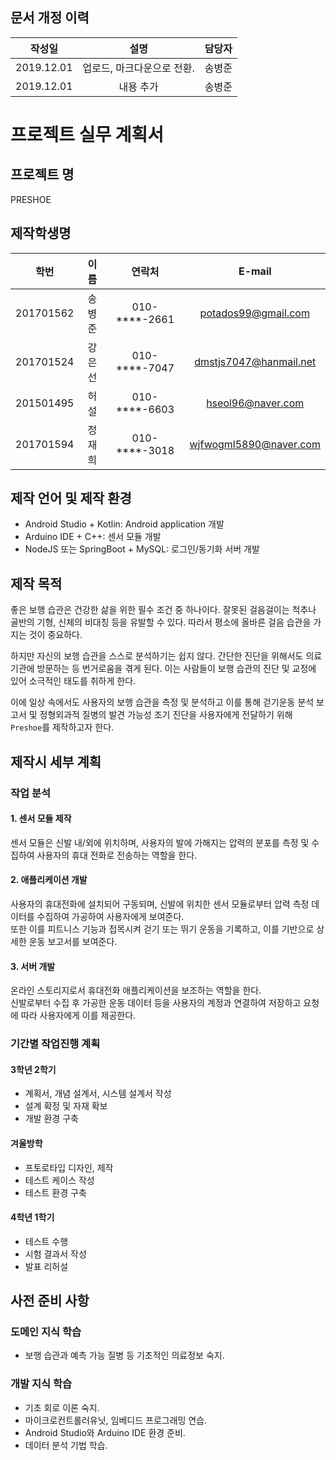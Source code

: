 ## 문서 개정 이력
|작성일|설명|담당자|
|:-:|:-:|:-:|
|2019.12.01|업로드, 마크다운으로 전환.|송병준|
|2019.12.01|내용 추가|송병준|

# 프로젝트 실무 계획서
## 프로젝트 명
PRESHOE

## 제작학생명
|학번|이름|연락처|E-mail|
|:-:|:-:|:-:|:-:|
|201701562|송병준|010-****-2661|potados99@gmail.com|
|201701524|강은선|010-****-7047|dmstjs7047@hanmail.net|
|201501495|허설|010-****-6603|hseol96@naver.com|
|201701594|정재희|010-****-3018|wjfwogml5890@naver.com|

## 제작 언어 및 제작 환경
- Android Studio + Kotlin: Android application 개발
- Arduino IDE + C++: 센서 모듈 개발
- NodeJS 또는 SpringBoot + MySQL: 로그인/동기화 서버 개발

## 제작 목적
좋은 보행 습관은 건강한 삶을 위한 필수 조건 중 하나이다. 잘못된 걸음걸이는 척추나 골반의 기형, 신체의 비대칭 등을 유발할 수 있다. 따라서 평소에 올바른 걸음 습관을 가지는 것이 중요하다.

하지만 자신의 보행 습관을 스스로 분석하기는 쉽지 않다. 간단한 진단을 위해서도 의료기관에 방문하는 등 번거로움을 겪게 된다. 이는 사람들이 보행 습관의 진단 및 교정에 있어 소극적인 태도를 취하게 한다.

이에 일상 속에서도 사용자의 보행 습관을 측정 및 분석하고 이를 통해 걷기운동 분석 보고서 및 정형외과적 질병의 발견 가능성 조기 진단을 사용자에게 전달하기 위해 `Preshoe`를 제작하고자 한다.

## 제작시 세부 계획
### 작업 분석
#### 1. 센서 모듈 제작
센서 모듈은 신발 내/외에 위치하며, 사용자의 발에 가해지는 압력의 분포를 측정 및 수집하여 사용자의 휴대 전화로 전송하는 역할을 한다.

#### 2. 애플리케이션 개발
사용자의 휴대전화에 설치되어 구동되며, 신발에 위치한 센서 모듈로부터 압력 측정 데이터를 수집하여 가공하여 사용자에게 보여준다.     
또한 이를 피트니스 기능과 접목시켜 걷기 또는 뛰기 운동을 기록하고, 이를 기반으로 상세한 운동 보고서를 보여준다.

#### 3. 서버 개발
온라인 스토리지로서 휴대전화 애플리케이션을 보조하는 역할을 한다.    
신발로부터 수집 후 가공한 운동 데이터 등을 사용자의 계정과 연결하여 저장하고 요청에 따라 사용자에게 이를 제공한다.

### 기간별 작업진행 계획
#### 3학년 2학기
- 계획서, 개념 설계서, 시스템 설계서 작성
- 설계 확정 및 자재 확보
- 개발 환경 구축

#### 겨울방학
- 프토로타입 디자인, 제작
- 테스트 케이스 작성
- 테스트 환경 구축

#### 4학년 1학기
- 테스트 수행
- 시험 결과서 작성
- 발표 리허설

## 사전 준비 사항
### 도메인 지식 학습
- 보행 습관과 예측 가능 질병 등 기초적인 의료정보 숙지.

### 개발 지식 학습
- 기초 회로 이론 숙지.
- 마이크로컨트롤러유닛, 임베디드 프로그래밍 연습.
- Android Studio와 Arduino IDE 환경 준비.
- 데이터 분석 기법 학습.
